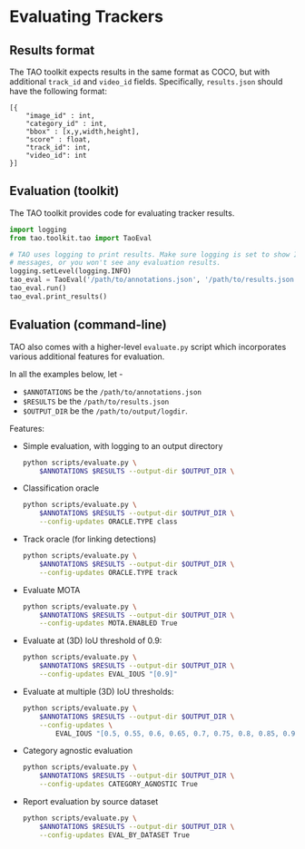# Evaluating Trackers

## Results format

The TAO toolkit expects results in the same format as COCO, but with additional
`track_id` and `video_id` fields. Specifically, `results.json` should have the
following format:

```
[{
    "image_id" : int,
    "category_id" : int,
    "bbox" : [x,y,width,height],
    "score" : float,
    "track_id": int,
    "video_id": int
}]
```


## Evaluation (toolkit)

The TAO toolkit provides code for evaluating tracker results.

```python
import logging
from tao.toolkit.tao import TaoEval

# TAO uses logging to print results. Make sure logging is set to show INFO
# messages, or you won't see any evaluation results.
logging.setLevel(logging.INFO)
tao_eval = TaoEval('/path/to/annotations.json', '/path/to/results.json')
tao_eval.run()
tao_eval.print_results()
```

## Evaluation (command-line)

TAO also comes with a higher-level `evaluate.py` script which incorporates
various additional features for evaluation.

In all the examples below, let -
- `$ANNOTATIONS` be the `/path/to/annotations.json`
- `$RESULTS` be the `/path/to/results.json`
- `$OUTPUT_DIR` be the `/path/to/output/logdir`.

Features:
- Simple evaluation, with logging to an output directory

    ```bash
    python scripts/evaluate.py \
        $ANNOTATIONS $RESULTS --output-dir $OUTPUT_DIR \
    ```

- Classification oracle

    ```bash
    python scripts/evaluate.py \
        $ANNOTATIONS $RESULTS --output-dir $OUTPUT_DIR \
        --config-updates ORACLE.TYPE class
    ```

- Track oracle (for linking detections)

    ```bash
    python scripts/evaluate.py \
        $ANNOTATIONS $RESULTS --output-dir $OUTPUT_DIR \
        --config-updates ORACLE.TYPE track
    ```

- Evaluate MOTA

    ```bash
    python scripts/evaluate.py \
        $ANNOTATIONS $RESULTS --output-dir $OUTPUT_DIR \
        --config-updates MOTA.ENABLED True
    ```

- Evaluate at (3D) IoU threshold of 0.9:

    ```bash
    python scripts/evaluate.py \
        $ANNOTATIONS $RESULTS --output-dir $OUTPUT_DIR \
        --config-updates EVAL_IOUS "[0.9]"
    ```

- Evaluate at multiple (3D) IoU thresholds:

    ```bash
    python scripts/evaluate.py \
        $ANNOTATIONS $RESULTS --output-dir $OUTPUT_DIR \
        --config-updates \
            EVAL_IOUS "[0.5, 0.55, 0.6, 0.65, 0.7, 0.75, 0.8, 0.85, 0.9, 0.95]"
    ```

- Category agnostic evaluation

    ```bash
    python scripts/evaluate.py \
        $ANNOTATIONS $RESULTS --output-dir $OUTPUT_DIR \
        --config-updates CATEGORY_AGNOSTIC True
    ```

- Report evaluation by source dataset

    ```bash
    python scripts/evaluate.py \
        $ANNOTATIONS $RESULTS --output-dir $OUTPUT_DIR \
        --config-updates EVAL_BY_DATASET True
    ```
